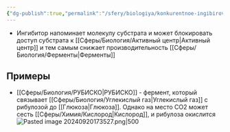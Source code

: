 ```yaml
---
{"dg-publish":true,"permalink":"/sfery/biologiya/konkurentnoe-ingibirovanie/","tags":["Общаябиология"]}
---
```


- Ингибитор напоминает молекулу субстрата и может блокировать доступ субстрата к [[Сферы/Биология/Активный центр\|Активный центр]] и тем самым снижает производительность [[Сферы/Биология/Ферменты\|Ферменты]]
## Примеры
- [[Сферы/Биология/РУБИСКО\|РУБИСКО]] - фермент, который связывает [[Сферы/Биология/Углекислый газ\|Углекислый газ]] с рибулозой до [[Глюкоза\|Глюкоза]]. Однако на место CO2 может сесть [[Сферы/Химия/Кислород\|Кислород]], и рибулоза окислится
![Pasted image 20240920173527.png|500](/img/user/%D0%90%D1%80%D1%85%D0%B8%D0%B2/%D0%9A%D1%8D%D1%88/Pasted%20image%2020240920173527.png)